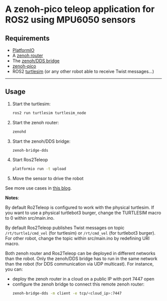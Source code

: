 # A zenoh-pico teleop application for ROS2 using MPU6050 sensors

## **Requirements**

 * [PlatformIO](https://platformio.org)
 * A [zenoh router](http://zenoh.io/docs/getting-started/quick-test/)
 * The [zenoh/DDS bridge](https://github.com/eclipse-zenoh/zenoh-plugin-dds#trying-it-out)
 * [zenoh-pico](https://github.com/eclipse-zenoh/zenoh-pico)
 * ROS2 [turtlesim](http://wiki.ros.org/turtlesim) (or any other robot able to receive Twist messages...)

-----
## **Usage**

 1. Start the turtlesim:
      ```bash
      ros2 run turtlesim turtlesim_node
      ```
 2. Start the zenoh router:
      ```bash
      zenohd
      ```
 3. Start the zenoh/DDS bridge:
      ```bash
      zenoh-bridge-dds
      ```
 4. Start Ros2Teleop
      ```bash
      platformio run -t upload
      ```
 5. Move the sensor to drive the robot

See more use cases in [this blog](https://zenoh.io/blog/2021-04-28-ros2-integration/).

**Notes**:

By default Ro2Teleop is configured to work with the physical turtlesim.
If you want to use a physical turtlebot3 burger,
change the TURTLESIM macro to 0 within src/main.ino.

By default Ros2Teleop publishes Twist messages on topic
`/rt/turtle1/cmd_vel` (for turtlesim) or `/rt/cmd_vel` (for turtlebot3 burger).
For other robot, change the topic within src/main.ino by redefining URI macro.

Both zenoh router and Ros2Teleop can be deployed in different networks than the robot.
Only the zenoh/DDS bridge has to run in the same network than the robot (for DDS communication via UDP multicast).
For instance, you can:
 * deploy the zenoh router in a cloud on a public IP with port 7447 open
 * configure the zenoh bridge to connect this remote zenoh router:
     ```bash
     zenoh-bridge-dds -m client -e tcp/<cloud_ip>:7447
     ```
